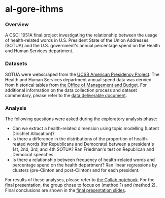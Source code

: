 # al-gore-ithms
### Overview
A CSCI 1951A final project investigating the relationship between the usage of health-related words in U.S. President State of the Union Addresses (SOTUA) and the U.S. government's annual percentage spend on the Health and Human Services department.  

### Datasets
SOTUA were webscraped from the [UCSB American Presidency Project](https://www.presidency.ucsb.edu/documents/presidential-documents-archive-guidebook/annual-messages-congress-the-state-the-union). The Health and Human Services department annual spend data was dervied from historical tables from [the Office of Management and Budget](https://www.whitehouse.gov/omb/historical-tables/). For additional information on the data collection process and dataset commentary, please refer to the [data deliverable document](/data-deliverable.md).

### Analysis
The following questions were asked during the exploratory analysis phase:  
* Can we extract a health-related dimension using topic modelling (Latent Dirichlet Allocation)?  
* Is there a difference in the distributions of the proportion of health-reated words (for Republicans and Democrats) between a president's 1st, 2nd, 3rd, and 4th SOTUA? Ran Friedman's test on Republican and Democrat speeches.
* Is there a relationship between frequency of health-related words and percentage spend on the health department? Ran linear regressions by clusters (pre-Clinton and post-Clinton) and for each president.

For results of these analyses, please refer to [the Collab notebook](/final_project.ipynb). For the final presentation, the group chose to focus on (method 1) and (method 2). Final conclusions are shown in the [final presentation slides]().

